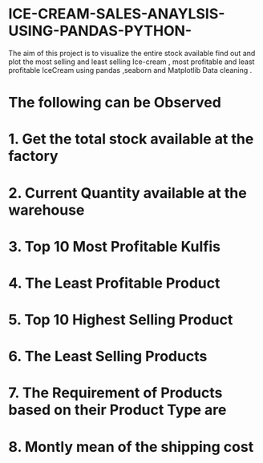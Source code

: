 # ICE-CREAM-SALES-ANAYLSIS-USING-PANDAS-PYTHON-
The aim of this project is to visualize the entire stock available find out and plot the most selling and least selling Ice-cream , most profitable and least profitable IceCream using pandas ,seaborn and Matplotlib Data cleaning .
# The following can be Observed
# 1. Get the total stock available at the factory
# 2. Current Quantity available at the warehouse
# 3. Top 10 Most Profitable Kulfis  
# 4. The Least Profitable Product  
# 5. Top 10 Highest Selling Product
# 6. The Least Selling Products 
# 7. The Requirement of Products based on their Product Type are
# 8. Montly mean of the shipping cost 
